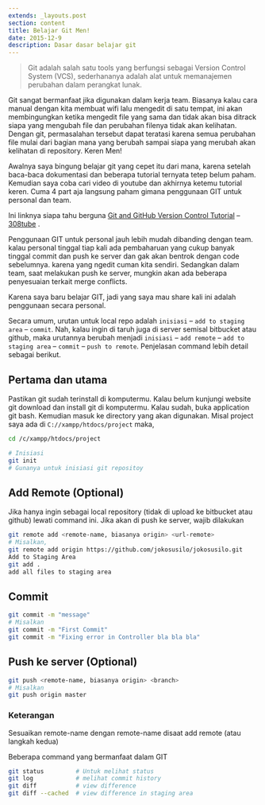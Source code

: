 ```yaml
---
extends: _layouts.post
section: content
title: Belajar Git Men!
date: 2015-12-9
description: Dasar dasar belajar git
---
```


> Git adalah salah satu tools yang berfungsi sebagai Version Control System (VCS), sederhananya adalah alat untuk memanajemen perubahan dalam perangkat lunak.

Git sangat bermanfaat jika digunakan dalam kerja team. Biasanya kalau cara manual dengan kita membuat wifi lalu mengedit di satu tempat, ini akan membingungkan ketika mengedit file yang sama dan tidak akan bisa ditrack siapa yang mengubah file dan perubahan filenya tidak akan kelihatan. Dengan git, permasalahan tersebut dapat teratasi karena semua perubahan file mulai dari bagian mana yang berubah sampai siapa yang merubah akan kelihatan di repository. Keren Men!

Awalnya saya bingung belajar git yang cepet itu dari mana, karena setelah baca-baca dokumentasi dan beberapa tutorial ternyata tetep belum paham. Kemudian saya coba cari video di youtube dan akhirnya ketemu tutorial keren. Cuma 4 part aja langsung paham gimana penggunaan GIT untuk personal dan team.

Ini linknya siapa tahu berguna [Git and GitHub Version Control Tutorial](https://www.youtube.com/watch?v=mYjZtU1-u9Y) – [308tube](https://www.youtube.com/watch?v=mYjZtU1-u9Y) .

Penggunaan GIT untuk personal jauh lebih mudah dibanding dengan team. kalau personal tinggal tiap kali ada pembaharuan yang cukup banyak tinggal commit dan push ke server dan gak akan bentrok dengan code sebelumnya. karena yang ngedit cuman kita sendiri. Sedangkan dalam team, saat melakukan push ke server, mungkin akan ada beberapa penyesuaian terkait merge conflicts.

Karena saya baru belajar GIT, jadi yang saya mau share kali ini adalah penggunaan secara personal.

Secara umum, urutan untuk local repo adalah `inisiasi` – `add to staging area` – `commit`. Nah, kalau ingin di taruh juga di server semisal bitbucket atau github, maka urutannya berubah menjadi `inisiasi` – `add remote` – `add to staging area` – `commit` – `push to remote`. Penjelasan command lebih detail sebagai berikut.

## Pertama dan utama
Pastikan git sudah terinstall di komputermu. Kalau belum kunjungi website git download dan install git di komputermu. Kalau sudah, buka application git bash. Kemudian masuk ke directory yang akan digunakan. Misal project saya ada di `C://xampp/htdocs/project` maka,

```bash
cd /c/xampp/htdocs/project
```

```bash
# Inisiasi
git init
# Gunanya untuk inisiasi git repositoy
```

## Add Remote (Optional)
Jika hanya ingin sebagai local repository (tidak di upload ke bitbucket atau github) lewati command ini. Jika akan di push ke server, wajib dilakukan

```bash
git remote add <remote-name, biasanya origin> <url-remote>
# Misalkan,
git remote add origin https://github.com/jokosusilo/jokosusilo.git
Add to Staging Area
git add .
add all files to staging area
```

## Commit
```bash
git commit -m "message"
# Misalkan
git commit -m "First Commit"
git commit -m "Fixing error in Controller bla bla bla"
```

## Push ke server (Optional)
```bash
git push <remote-name, biasanya origin> <branch>
# Misalkan
git push origin master
```

### Keterangan
Sesuaikan remote-name dengan remote-name disaat add remote (atau langkah kedua)

Beberapa command yang bermanfaat dalam GIT
```bash
git status         # Untuk melihat status
git log            # melihat commit history
git diff           # view difference
git diff --cached  # view difference in staging area
```